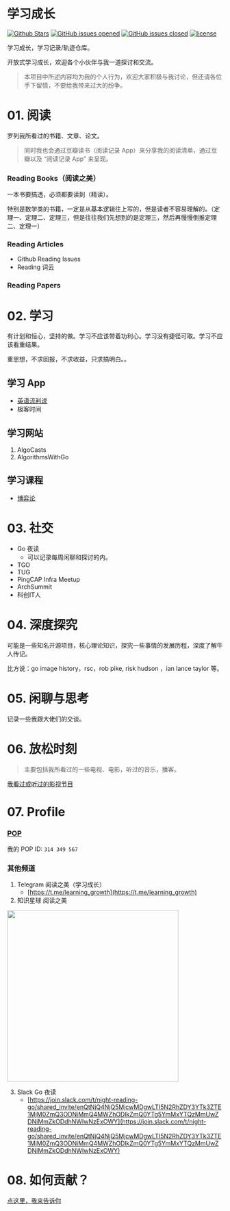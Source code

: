 # 学习成长

[![Github Stars](https://img.shields.io/github/stars/yangwenmai/leanring-growth.svg)](http://github.com/yangwenmai/learning-growth) [![GitHub issues opened](https://img.shields.io/github/issues/yangwenmai/learning-growth.svg)](https://github.com/yangwenmai/learning-growth/issues) [![GitHub issues closed](https://img.shields.io/github/issues-closed-raw/yangwenmai/learning-growth.svg?maxAge=2592000)]() [![license](https://img.shields.io/github/license/yangwenmai/learning-growth.svg?maxAge=2592000)](https://github.com/yangwenmai/learning-growth/LICENSE)

学习成长，学习记录/轨迹仓库。

开放式学习成长，欢迎各个小伙伴与我一道探讨和交流。

>本项目中所述内容均为我的个人行为，欢迎大家积极与我讨论，但还请各位手下留情，不要给我带来过大的纷争。

# 01. 阅读

罗列我所看过的书籍、文章、论文。

>同时我也会通过豆瓣读书（阅读记录 App）来分享我的阅读清单，通过豆瓣以及 “阅读记录 App” 来呈现。

### Reading Books（阅读之美）

一本书要搞透，必须都要读到（精读）。

特别是数学类的书籍，一定是从基本逻辑往上写的，但是读者不容易理解的。（定理一、定理二、定理三，但是往往我们先想到的是定理三，然后再慢慢倒推定理二、定理一）

### Reading Articles

- Github Reading Issues
- Reading 词云

### Reading Papers


# 02. 学习

有计划和恒心，坚持的做。学习不应该带着功利心。学习没有捷径可取。学习不应该看重结果。

重思想，不求回报，不求收益，只求搞明白。。

## 学习 App

- [英语流利说](./02.learning/learning-english)
- 极客时间

## 学习网站

1. AlgoCasts
2. AlgorithmsWithGo

## 学习课程

- [博弈论](./02.learning/learning-game-theory)

# 03. 社交

- Go 夜读
    - 可以记录每周闲聊和探讨的内。
- TGO
- TUG
- PingCAP Infra Meetup
- ArchSummit
- 科创IT人

# 04. 深度探究

可能是一些知名开源项目，核心理论知识，探究一些事情的发展历程，深度了解牛人传记。

比方说：go image history，rsc，rob pike, risk hudson ，ian lance taylor 等。

# 05. 闲聊与思考

记录一些我跟大佬们的交谈。

# 06. 放松时刻

>主要包括我所看过的一些电视、电影，听过的音乐，播客。

[我看过或听过的影视节目](./06.relaxing/)

# 07. Profile

### [POP](https://impopper.com/)

我的 POP ID: `314 349 567`

### 其他频道

1. Telegram 阅读之美（学习成长）
    - [https://t.me/learning_growth](https://t.me/learning_growth)
2. 知识星球 阅读之美

<img src="https://raw.githubusercontent.com/yangwenmai/learning-growth/master/assets/images/read_more_books_zsxq.jpg" width="400px;"/>

3. Slack Go 夜读
    - [https://join.slack.com/t/night-reading-go/shared_invite/enQtNjQ4NjQ5MjcwMDgwLTI5N2RhZDY3YTk3ZTE1MjM0ZmQ3ODNiMmQ4MWZhODlkZmQ0YTg5YmMxYTQzMmUwZDNiMmZkODdhNWIwNzExOWY](https://join.slack.com/t/night-reading-go/shared_invite/enQtNjQ4NjQ5MjcwMDgwLTI5N2RhZDY3YTk3ZTE1MjM0ZmQ3ODNiMmQ4MWZhODlkZmQ0YTg5YmMxYTQzMmUwZDNiMmZkODdhNWIwNzExOWY)

# 08. 如何贡献？

[点这里，我来告诉你](./CONTRIBUTING.md)
